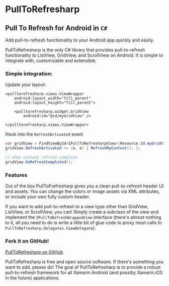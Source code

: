 # PullToRefresharp

## Pull To Refresh for Android in `C#`

Add pull-to-refresh functionality to your Android app quickly and easily.

PullToRefresharp is the only C# library that provides pull-to-refresh functionality to ListView, GridView, and ScrollView on Android. It is simple to integrate with, customizable and extensible.

### Simple integration:

Update your layout:

```
<pulltorefresharp.views.ViewWrapper
    android:layout_width="fill_parent"
    android:layout_height="fill_parent">

    <pulltorefresharp.widget.GridView
        android:id="@id/myGridView" />

</pulltorefresharp.views.ViewWrapper>
```

Hook into the `RefreshActivated` event

```csharp
var gridView = FindViewById<IPullToRefresharpView>(Resource.Id.myGridView);
gridView.RefreshActivated += (o, e) { RefreshMyContent(); };

// when content refresh complete
gridView.OnRefreshCompleted();

```

### Features

Out of the box PullToFrefresharp gives you a clean pull-to-refresh header UI and assets. You can change the colors or image assets via XML attributes, or include your own fully custom header.

If you want to add pull-to-refresh to a view type other than GridView, ListView, or ScrollView, you can! Simply create a subclass of the view and implement the `IPullToRefreshWrappedView` interface (there's almost nothing to it, all you need to do is write a little bit of glue code to proxy most calls to `PullToRefresharp.Delegates.ViewDelegate`).

### Fork it on GitHub!

[PullToRefresharp on GitHub](http://github.com/bduncavage/PullToRefresharp)

PullToRefresharp is free and open source software. If there's something you want to add, please do! The goal of PullToRefresharp is to provide a robust pull-to-refresh framework for all Xamarin.Android (and possiby Xamarin.iOS in the future) applications.

